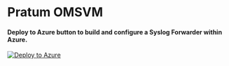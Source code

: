 # Pratum OMSVM
#### Deploy to Azure button to build and configure a Syslog Forwarder within Azure.

[![Deploy to Azure](https://aka.ms/deploytoazurebutton)](https://portal.azure.com/#create/Microsoft.Template/uri/https%3A%2F%2Fraw.githubusercontent.com%2Fben-ferguson-Pratum%2FOMSVM%2Fmain%2FOMSVM.json)
